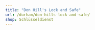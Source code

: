 ```yaml
---
title: "Don Hill's Lock and Safe"
url: /durham/don-hills-lock-and-safe/
shop: Schlüsseldienst
---
```

